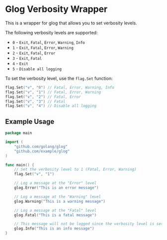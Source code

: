 # Glog Verbosity Wrapper

This is a wrapper for glog that allows you to set verbosity levels.

The following verbosity levels are supported:

* `0` - `Exit`, `Fatal`, `Error`, `Warning`, `Info`
* `1` - `Exit`, `Fatal`, `Error`, `Warning`
* `2` - `Exit`, `Fatal`, `Error`
* `3` - `Exit`, `Fatal`
* `4` - `Exit`
* `5` - `Disable all logging`

To set the verbosity level, use the `flag.Set` function:

```go
flag.Set("v", "0") // Fatal, Error, Warning, Info
flag.Set("v", "1") // Fatal, Error, Warning
flag.Set("v", "2") // Fatal, Error
flag.Set("v", "3") // Fatal
flag.Set("v", "4") // Disable all logging
```

## Example Usage

```go
package main

import (
    "github.com/golang/glog"
    "github.com/example/glog"
)

func main() {
    // Set the verbosity level to 1 (Fatal, Error, Warning)
    flag.Set("v", "1")

    // Log a message at the "Error" level
    glog.Error("This is an error message")

    // Log a message at the "Warning" level
    glog.Warning("This is a warning message")

    // Log a message at the "Fatal" level
    glog.Fatal("This is a fatal message")

    // This message will not be logged since the verbosity level is set to 1
    glog.Info("This is an info message")
}
```

